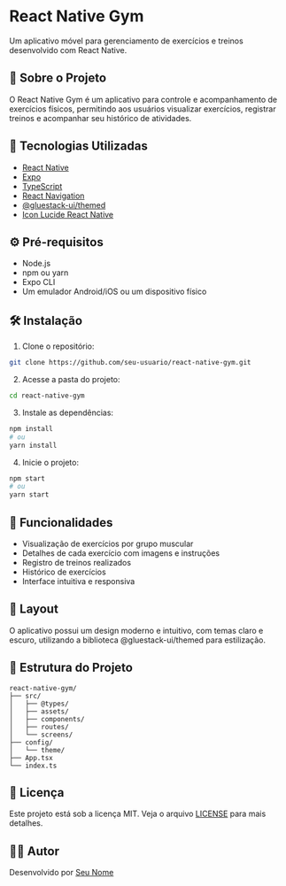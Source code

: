 # React Native Gym

Um aplicativo móvel para gerenciamento de exercícios e treinos desenvolvido com React Native.

## 📱 Sobre o Projeto

O React Native Gym é um aplicativo para controle e acompanhamento de exercícios físicos, permitindo aos usuários visualizar exercícios, registrar treinos e acompanhar seu histórico de atividades.

## 🚀 Tecnologias Utilizadas

- [React Native](https://reactnative.dev/)
- [Expo](https://expo.dev/)
- [TypeScript](https://www.typescriptlang.org/)
- [React Navigation](https://reactnavigation.org/)
- [@gluestack-ui/themed](https://ui.gluestack.io/)
- [Icon Lucide React Native](https://lucide.dev/)

## ⚙️ Pré-requisitos

- Node.js
- npm ou yarn
- Expo CLI
- Um emulador Android/iOS ou um dispositivo físico

## 🛠️ Instalação

1. Clone o repositório:
```bash
git clone https://github.com/seu-usuario/react-native-gym.git
```

2. Acesse a pasta do projeto:
```bash
cd react-native-gym
```

3. Instale as dependências:
```bash
npm install
# ou
yarn install
```

4. Inicie o projeto:
```bash
npm start
# ou
yarn start
```

## 📱 Funcionalidades

- Visualização de exercícios por grupo muscular
- Detalhes de cada exercício com imagens e instruções
- Registro de treinos realizados
- Histórico de exercícios
- Interface intuitiva e responsiva

## 🎨 Layout

O aplicativo possui um design moderno e intuitivo, com temas claro e escuro, utilizando a biblioteca @gluestack-ui/themed para estilização.

## 📄 Estrutura do Projeto

```
react-native-gym/
├── src/
│   ├── @types/
│   ├── assets/
│   ├── components/
│   ├── routes/
│   └── screens/
├── config/
│   └── theme/
├── App.tsx
└── index.ts
```

## 📝 Licença

Este projeto está sob a licença MIT. Veja o arquivo [LICENSE](LICENSE) para mais detalhes.

## 👨‍💻 Autor

Desenvolvido por [Seu Nome](https://github.com/seu-usuario)